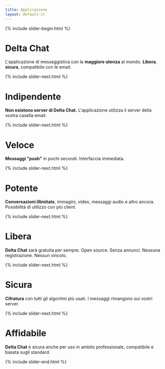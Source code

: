 ```yaml
---
title: Applicazione
layout: default-it
---
```




<!-- GENERATED FILE -- DO NOT EDIT -->




{% include slider-begin.html %}

# Delta Chat
L'applicazione di messaggistica con la **maggiore utenza** al mondo. **Libera**, **sicura**, compatibile con le email.

{% include slider-next.html %}

# Indipendente
**Non esistono server di Delta Chat.** L'applicazione utilizza il server della vostra casella email.

{% include slider-next.html %}

# Veloce
**Messaggi "push"** in pochi secondi.
Interfaccia immediata.

{% include slider-next.html %}

# Potente
**Conversazioni illimitate**, immagini, video, messaggi audio e altro ancora. Possibilità di utilizzo con più client.

{% include slider-next.html %}

# Libera
**Delta Chat** sarà gratuita per sempre. Open source. Senza annunci. Nessuna registrazione. Nessun vincolo.

{% include slider-next.html %}

# Sicura
**Cifratura** con tutti gli algoritmi più usati. I messaggi rimangono sui vostri server.

{% include slider-next.html %}

# Affidabile
**Delta Chat** è sicura anche per uso in ambito professionale, compatibile e basata sugli standard.

{% include slider-end.html %}


